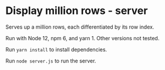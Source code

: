 # Display million rows - server

Serves up a million rows, each differentiated by its row index.

Run with Node 12, npm 6, and yarn 1. Other versions not tested.


Run `yarn install` to install dependencies.

Run `node server.js` to run the server.